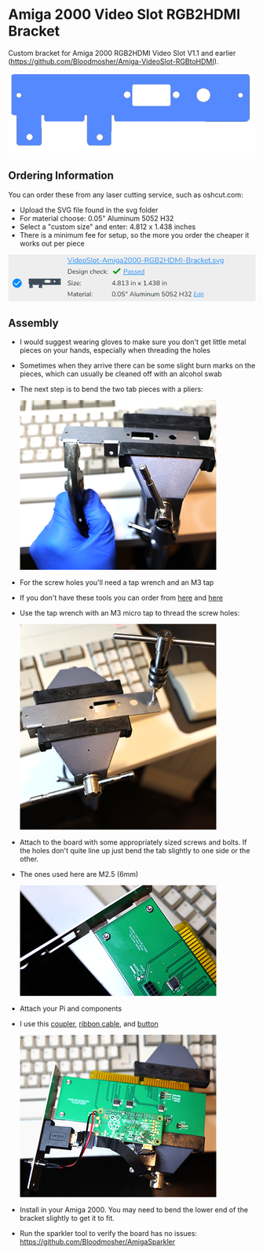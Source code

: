 # Amiga 2000 Video Slot RGB2HDMI Bracket
Custom bracket for Amiga 2000 RGB2HDMI Video Slot V1.1 and earlier (https://github.com/Bloodmosher/Amiga-VideoSlot-RGBtoHDMI).

![](a2k-pic1.png)

## Ordering Information
You can order these from any laser cutting service, such as oshcut.com:
- Upload the SVG file found in the svg folder
- For material choose: 0.05" Aluminum 5052 H32
- Select a "custom size" and enter: 4.812 x 1.438 inches
- There is a minimum fee for setup, so the more you order the cheaper it works out per piece

![](oshcut-order-info-2.png)

## Assembly
- I would suggest wearing gloves to make sure you don't get little metal pieces on your hands, especially when threading the holes
- Sometimes when they arrive there can be some slight burn marks on the pieces, which can usually be cleaned off with an alcohol swab

- The next step is to bend the two tab pieces with a pliers:

   ![](bend-pic-1.png)

- For the screw holes you'll need a tap wrench and an M3 tap
- If you don't have these tools you can order from [here](https://www.amazon.com/gp/product/B003GKJYKI/ref=ppx_yo_dt_b_search_asin_title?ie=UTF8&psc=1) and [here](https://www.amazon.com/gp/product/B07DPRVSCR/ref=ppx_yo_dt_b_search_asin_title?ie=UTF8&psc=1)
- Use the tap wrench with an M3 micro tap to thread the screw holes:

   ![](thread-holes-pic-1.png)

- Attach to the board with some appropriately sized screws and bolts. If the holes don't quite line up just bend the tab slightly to one side or the other.
- The ones used here are M2.5 (6mm)
   
   ![](attach-screws-pic-1.png)

- Attach your Pi and components
- I use this [coupler](https://www.amazon.com/gp/product/B071LDPR8H), [ribbon cable](https://www.amazon.com/gp/product/B07Z767H2H), and [button](https://www.amazon.com/gp/product/B07RPS2ZY3)
   
   ![](attach-components-pic-1.png)

- Install in your Amiga 2000. You may need to bend the lower end of the bracket slightly to get it to fit.

- Run the sparkler tool to verify the board has no issues: https://github.com/Bloodmosher/AmigaSparkler
